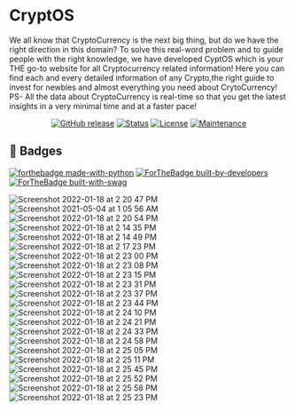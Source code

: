 # CryptOS
We all know that CryptoCurrency is the next big thing, but do we have the right direction in this domain? To solve this real-word problem and to guide people with the right knowledge, we have developed CyptOS which is your THE go-to website for all Cryptocurrency related information! Here you can find each and every detailed information of any Crypto,the right guide to invest for newbies and almost everything you need about CrytoCurrency!
PS- All the data about CryptoCurrency is real-time so that you get the latest insights in a very minimal time and at a faster pace!

<div align="center">


 
  [![GitHub release](https://img.shields.io/github/release/Naereen/StrapDown.js.svg)](https://GitHub.com/Naereen/StrapDown.js/releases/)
  [![Status](https://img.shields.io/badge/status-active-success.svg)]() 
  [![License](https://img.shields.io/badge/license-MIT-blue.svg)](LICENSE.md)
  [![Maintenance](https://img.shields.io/badge/Maintained%3F-yes-green.svg)](https://GitHub.com/Naereen/StrapDown.js/graphs/commit-activity)


</div>

## 🎉 Badges <a name = "badges"></a>
[![forthebadge made-with-python](http://ForTheBadge.com/images/badges/made-with-python.svg)](https://www.python.org/)
[![ForTheBadge built-by-developers](http://ForTheBadge.com/images/badges/built-by-developers.svg)](https://GitHub.com/Naereen/)
[![ForTheBadge built-with-swag](http://ForTheBadge.com/images/badges/built-with-swag.svg)](https://GitHub.com/Naereen/)

![Screenshot 2022-01-18 at 2 20 47 PM](https://user-images.githubusercontent.com/44583018/149904808-d0313164-425b-4d77-a44d-cc878f98ab4c.png)
![Screenshot 2021-05-04 at 1 05 56 AM](https://user-images.githubusercontent.com/44583018/116924486-91129f80-ac75-11eb-8a19-5340669ffc0d.png)
![Screenshot 2022-01-18 at 2 20 54 PM](https://user-images.githubusercontent.com/44583018/149905150-1308c351-40d5-4db3-8d70-c01e1e4346c0.png)
![Screenshot 2022-01-18 at 2 14 35 PM](https://user-images.githubusercontent.com/44583018/149905294-bbb46fd4-6d6c-4d32-a470-861a3faa0bc6.png)
![Screenshot 2022-01-18 at 2 14 49 PM](https://user-images.githubusercontent.com/44583018/149905400-0b6b9c93-57ba-4033-b2f8-531989b6ff2c.png)
![Screenshot 2022-01-18 at 2 17 23 PM](https://user-images.githubusercontent.com/44583018/149905493-b45363cc-62ba-4fbe-826d-3e09d8f4ca68.png)
![Screenshot 2022-01-18 at 2 23 00 PM](https://user-images.githubusercontent.com/44583018/149905659-8819e72f-bd6d-4baf-8179-7034f538285c.png)
![Screenshot 2022-01-18 at 2 23 08 PM](https://user-images.githubusercontent.com/44583018/149905758-f792752e-243f-4e9e-adb1-98ec59fbfa78.png)
![Screenshot 2022-01-18 at 2 23 15 PM](https://user-images.githubusercontent.com/44583018/149905816-d5f750a5-e884-4647-a6b8-2d0299076b3c.png)
![Screenshot 2022-01-18 at 2 23 31 PM](https://user-images.githubusercontent.com/44583018/149909443-6fffacdf-3383-4027-8765-3352e95bc8d5.png)
![Screenshot 2022-01-18 at 2 23 37 PM](https://user-images.githubusercontent.com/44583018/149905875-38bc815a-1a6b-4313-9431-ad564089d7bf.png)
![Screenshot 2022-01-18 at 2 23 44 PM](https://user-images.githubusercontent.com/44583018/149906080-0fd88305-e81f-4d83-8f7b-46a774430b96.png)
![Screenshot 2022-01-18 at 2 24 10 PM](https://user-images.githubusercontent.com/44583018/149909702-c46b1512-d48b-485f-905d-80bd8d27e4c9.png)
![Screenshot 2022-01-18 at 2 24 21 PM](https://user-images.githubusercontent.com/44583018/149906216-4f60760c-66d0-492a-a352-4001d99098ce.png)
![Screenshot 2022-01-18 at 2 24 33 PM](https://user-images.githubusercontent.com/44583018/149906304-f8124a16-7096-4c1f-802e-e57169ef8ea5.png)
![Screenshot 2022-01-18 at 2 24 58 PM](https://user-images.githubusercontent.com/44583018/149906507-f5133281-0214-41bc-abaf-48089d4042c1.png)
![Screenshot 2022-01-18 at 2 25 05 PM](https://user-images.githubusercontent.com/44583018/149906556-a9618313-300e-4414-ac90-06dad0fc40d8.png)
![Screenshot 2022-01-18 at 2 25 11 PM](https://user-images.githubusercontent.com/44583018/149906596-4f706df8-823c-4045-882c-c939b65910d6.png)
![Screenshot 2022-01-18 at 2 25 45 PM](https://user-images.githubusercontent.com/44583018/149906688-8165a811-eb0d-4e21-a866-66cca27349c3.png)
![Screenshot 2022-01-18 at 2 25 52 PM](https://user-images.githubusercontent.com/44583018/149906769-9b84ecd0-c214-409b-8077-d8e6d0768896.png)
![Screenshot 2022-01-18 at 2 25 58 PM](https://user-images.githubusercontent.com/44583018/149906817-af990bb6-ef15-48d1-bb72-819583b3796e.png)
![Screenshot 2022-01-18 at 2 25 23 PM](https://user-images.githubusercontent.com/44583018/149906892-9b975540-031d-4fd7-95f3-e555c4ef70e0.png)





